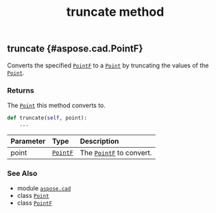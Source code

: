 ﻿---
title: truncate method
second_title: Aspose.CAD for Python via .NET API References
description: 
type: docs
weight: 70
url: /aspose.cad/point/truncate/
is_root: false
---

## truncate {#aspose.cad.PointF}

Converts the specified [`PointF`](/cad/python-net/aspose.cad/pointf) to a [`Point`](/cad/python-net/aspose.cad/point) by truncating the values of the [`Point`](/cad/python-net/aspose.cad/point).


### Returns 


The [`Point`](/cad/python-net/aspose.cad/point) this method converts to.


```python
def truncate(self, point):
    ...
```


| Parameter | Type | Description |
| :- | :- | :- |
| point | [`PointF`](/cad/python-net/aspose.cad/pointf) | The [`PointF`](/cad/python-net/aspose.cad/pointf) to convert. |



### See Also
* module [`aspose.cad`](../../)
* class [`Point`](/cad/python-net/aspose.cad/point)
* class [`PointF`](/cad/python-net/aspose.cad/pointf)
